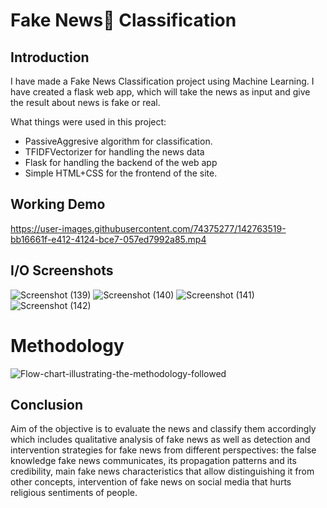 #  Fake News📰 Classification 
## Introduction
I have made a Fake News Classification project using Machine Learning. I have created a flask web app, which will take the news as input and give the result about news is fake or real.

What things were used in this project:
- PassiveAggresive algorithm for classification.
- TFIDFVectorizer for handling the news data
- Flask for handling the backend of the web app
- Simple HTML+CSS for the frontend of the site.

## Working Demo
https://user-images.githubusercontent.com/74375277/142763519-bb16661f-e412-4124-bce7-057ed7992a85.mp4

## I/O Screenshots
![Screenshot (139)](https://user-images.githubusercontent.com/74375277/142763846-bd55a1d9-3a5b-49f7-9557-f3f209a2c218.png)
![Screenshot (140)](https://user-images.githubusercontent.com/74375277/142763820-6a71517a-2627-445b-aa4d-b3c2b81d4aea.png)
![Screenshot (141)](https://user-images.githubusercontent.com/74375277/142763827-72c51f95-8f35-4d94-9119-e09cad5fd621.png)
![Screenshot (142)](https://user-images.githubusercontent.com/74375277/142763832-96a4a2ab-9c2e-4ebb-9c80-b6802e051239.png)

# Methodology
![Flow-chart-illustrating-the-methodology-followed](https://user-images.githubusercontent.com/74375277/142764279-c987e517-1d33-4160-b2de-a8bde99963dc.jpg)

## Conclusion
Aim of the objective is to evaluate the news and classify them accordingly which includes qualitative analysis of fake news as well as detection and intervention strategies for fake news from different perspectives: the false knowledge fake news communicates, its propagation patterns and its credibility, main fake news characteristics that allow distinguishing it from other concepts, intervention of fake news on social media that hurts religious sentiments of people.
